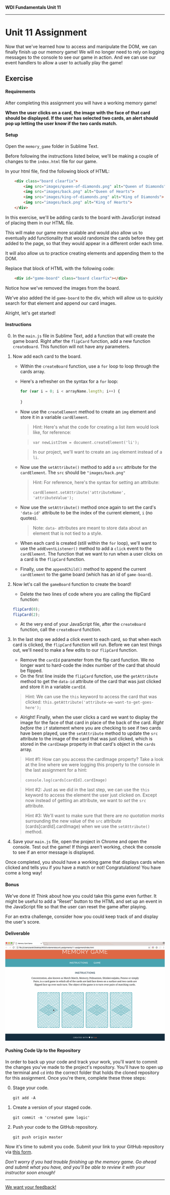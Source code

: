 **WDI Fundamentals Unit 11**

---
# Unit 11 Assignment

Now that we've learned how to access and manipulate the DOM, we can finally finish up our memory game! We will no longer need to rely on logging messages to the console to see our game in action. And we can use our event handlers to allow a user to actually play the game!


## Exercise

#### Requirements

After completing this assignment you will have a working memory game! 

**When the user clicks on a card, the image with the face of that card should be displayed. If the user has selected two cards, an alert should pop up letting the user know if the two cards match.**


#### Setup

Open the `memory_game` folder in Sublime Text.

Before following the instructions listed below, we'll be making a couple of changes to the `index.html` file for our game.

In your html file, find the following block of HTML:

```html
	<div class="board clearfix">
		<img src="images/queen-of-diamonds.png" alt="Queen of Diamonds">
		<img src="images/back.png" alt="Queen of Hearts">
		<img src="images/king-of-diamonds.png" alt="King of Diamonds">
		<img src="images/back.png" alt="King of Hearts">
	</div>
```

In this exercise, we'll be adding cards to the board with JavaScript instead of placing them in our HTML file. 

This will make our game more scalable and would also allow us to eventually add functionality that would randomize the cards before they get added to the page, so that they would appear in a different order each time.

It will also allow us to practice creating elements and appending them to the DOM.

Replace that block of HTML with the following code:

```html
	<div id="game-board" class="board clearfix"></div>
```

Notice how we've removed the images from the board. 

We've also added the id `game-board` to the div, which will allow us to quickly search for that element and append our card images.

Alright, let's get started!

#### Instructions

0. In the `main.js` file in Sublime Text, add a function that will create the game board. Right after the `flipCard` function, add a new function `createBoard`. This function will not have any parameters.
	
0. Now add each card to the board.
	- Within the `createBoard` function, use a `for` loop to loop through the cards array.
	- Here's a refresher on the syntax for a `for` loop:

		```js
		for (var i = 0; i < arrayName.length; i++) {
		
		}
		
		```
	- Now use the `createElement` method to create an `img` element and store it in a variable `cardElement`.
	
		> Hint: Here's what the code for creating a list item would look like, for reference: 
		
		>`var newListItem = document.createElement('li');`
		
		>In our project, we'll want to create an `img` element instead of a `li`.
	
	- Now use the `setAttribute()` method to add a `src` attribute for the `cardElement`. The `src` should be `"images/back.png"`

		> Hint: For reference, here's the syntax for setting an attribute:		
		>
		>`cardElement.setAttribute('attributeName', 'attributeValue');`

	- Now use the `setAttribute()` method once again to set the card's `'data-id'` attribute to be the index of the current element, `i` (no quotes).
    
    	> Note: `data-` attributes are meant to store data about an element that is not tied to a style.

	- When each card is created (still within the `for` loop), we'll want to use the `addEventListener()` method to add a `click` event to the `cardElement`. The function that we want to run when a user clicks on a card is the `flipCard` function.
	- Finally, use the `appendChild()` method to append the current `cardElement` to the game board (which has an id of `game-board`).

0. Now let's call the `gameBoard` function to create the board!
	- Delete the two lines of code where you are calling the flipCard function:

	```js
	flipCard(0);
	flipCard(2);
	```
	- At the very end of your JavaScript file, after the `createBoard` function, call the `createBoard` function.

0. In the last step we added a click event to each card, so that when each card is clicked, the `flipCard` function will run. Before we can test things out, we'll need to make a few edits to our `flipCard` function.
	- Remove the `cardId` parameter from the flip card function. We no longer want to hard-code the index number of the card that should be flipped.
	- On the first line inside the `flipCard` function, use the `getAttribute` method to get the `data-id` attribute of the card that was just clicked and store it in a variable `cardId`. 
	
	> Hint: We can use the `this` keyword to access the card that was clicked: `this.getAttribute('attribute-we-want-to-get-goes-here');`
	
	- Alright! Finally, when the user clicks a card we want to display the image for the face of that card in place of the back of the card. _Right before_ the `if` statement where you are checking to see if two cards have been played, use the `setAttribute` method to update the `src` attribute to the image of the card that was just clicked, which is stored in the `cardImage` property in that card's object in the `cards` array.

	> Hint #1: How can you access the cardImage property? Take a look at the line where we were logging this property to the console in the last assignment for a hint:
	>
	> `console.log(cards[cardId].cardImage)`
	

	> Hint #2: Just as we did in the last step, we can use the `this` keyword to access the element the user just clicked on. Except now instead of getting an attribute, we want to _set_ the `src` attribute.
	>
	> Hint #3: We'll want to make sure that there are _no quotation marks_ surrounding the new value of the `src` attribute (cards[cardId].cardImage) when we use the `setAttribute()` method.
	
0. Save your `main.js` file, open the project in Chrome and open the console. Test out the game! If things aren't working, check the console to see if an error message is displayed.

Once completed, you should have a working game that displays cards when clicked and tells you if you have a match or not! Congratulations! You have come a long way!

#### Bonus

We've done it! Think about how you could take this game even further. It might be useful to add a "Reset" button to the HTML and set up an event in the JavaScript file so that the user can reset the game after playing. 

For an extra challenge, consider how you could keep track of and display the user's score.

#### Deliverable

![](assets/the-dom-assignment/deliverable.gif)


#### Pushing Code Up to the Repository

In order to back up your code and track your work, you'll want to commit the changes you've made to the project's repository. You'll have to open up the terminal and `cd` into the correct folder that holds the cloned repository for this assignment. Once you're there, complete these three steps:

0. Stage your code.

	`git add -A`

0. Create a version of your staged code.

	`git commit -m 'created game logic'`

0. Push your code to the GitHub repository.

	`git push origin master`


Now it's time to submit you code. Submit your link to your GitHub repository via [this form](https://ga-immersives.typeform.com/to/xG1aSd).

*Don't worry if you had trouble finishing up the memory game. Go ahead and submit what you have, and you'll be able to review it with your instructor soon enough!*



---
[We want your feedback!](../12_feedback/intro.md)
